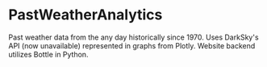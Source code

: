 # PastWeatherAnalytics
Past weather data from the any day historically since 1970. Uses DarkSky's API (now unavailable) represented in graphs from Plotly. Website backend utilizes Bottle in Python.
